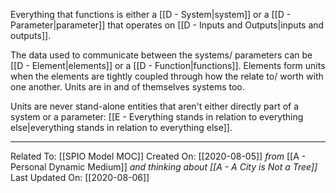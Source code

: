 Everything that functions is either a [[D - System|system]] or a [[D - Parameter|parameter]] that operates on [[D - Inputs and Outputs|inputs and outputs]].

The data used to communicate between the systems/ parameters can be [[D - Element|elements]] or a [[D - Function|functions]]. Elements form units when the elements are tightly coupled through how the relate to/ worth with one another. Units are in and of themselves systems too. 

Units are never stand-alone entities that aren't either directly part of a system or a parameter: [[E - Everything stands in relation to everything else|everything stands in relation to everything else]].


---

Related To: [[SPIO Model MOC]]
Created On: [[2020-08-05]] *from* [[A - Personal Dynamic Medium]] *and thinking about [[A - A City is Not a Tree]]*
Last Updated On: [[2020-08-06]]
